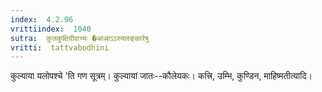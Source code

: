 ```yaml
---
index:  4.2.96
vrittiindex:  1040
sutra:  कुलकुक्षिग्रीवाभ्यः �आआऽऽस्यलङ्कारेषु
vritti:  tattvabodhini 
---
```


कुल्याया यलोपश्चे 'ति गण सूत्रम्। कुल्यायां जातः--कौलेयकः। कत्त्रि, उम्भि, कुण्डिन, माहिष्मतीत्यादि। 

